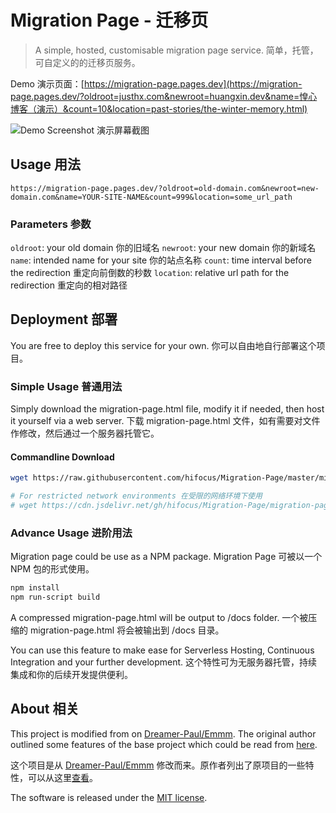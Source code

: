 # Migration Page - 迁移页

> A simple, hosted, customisable migration page service. 简单，托管，可自定义的的迁移页服务。

Demo 演示页面：[https://migration-page.pages.dev](https://migration-page.pages.dev/?oldroot=justhx.com&newroot=huangxin.dev&name=惶心博客（演示）&count=10&location=past-stories/the-winter-memory.html)

![Demo Screenshot 演示屏幕截图](https://vip1.loli.io/2021/09/05/ustYyUIzp5bOwrg.png)

## Usage 用法

`https://migration-page.pages.dev/?oldroot=old-domain.com&newroot=new-domain.com&name=YOUR-SITE-NAME&count=999&location=some_url_path`

### Parameters 参数

`oldroot`: your old domain 你的旧域名
`newroot`: your new domain 你的新域名
`name`: intended name for your site 你的站点名称
`count`: time interval before the redirection 重定向前倒数的秒数
`location`: relative url path for the redirection  重定向的相对路径

## Deployment 部署

You are free to deploy this service for your own.
你可以自由地自行部署这个项目。

### Simple Usage 普通用法

Simply download the migration-page.html file, modify it if needed, then host it yourself via a web server.
下载 migration-page.html 文件，如有需要对文件作修改，然后通过一个服务器托管它。

#### Commandline Download

```bash
wget https://raw.githubusercontent.com/hifocus/Migration-Page/master/migration-page.html -O index.html

# For restricted network environments 在受限的网络环境下使用
# wget https://cdn.jsdelivr.net/gh/hifocus/Migration-Page/migration-page.html
```

### Advance Usage 进阶用法

Migration page could be use as a NPM package.
Migration Page 可被以一个 NPM 包的形式使用。

```bash
npm install
npm run-script build
```

A compressed migration-page.html will be output to /docs folder.
一个被压缩的 migration-page.html 将会被输出到 /docs 目录。

You can use this feature to make ease for Serverless Hosting, Continuous Integration and your further development.
这个特性可为无服务器托管，持续集成和你的后续开发提供便利。

## About 相关

This project is modified from on [Dreamer-Paul/Emmm](https://github.com/Dreamer-Paul/Emmm). The original author outlined some features of the base project which could be read from [here](https://github.com/Dreamer-Paul/Emmm#%E9%A1%B9%E7%9B%AE%E7%89%B9%E6%80%A7).

这个项目是从 [Dreamer-Paul/Emmm](https://github.com/Dreamer-Paul/Emmm) 修改而来。原作者列出了原项目的一些特性，可以从这里[查看](https://github.com/Dreamer-Paul/Emmm#%E9%A1%B9%E7%9B%AE%E7%89%B9%E6%80%A7)。

The software is released under the [MIT license](https://github.com/hifocus/Migration-Page/blob/master/LICENSE).